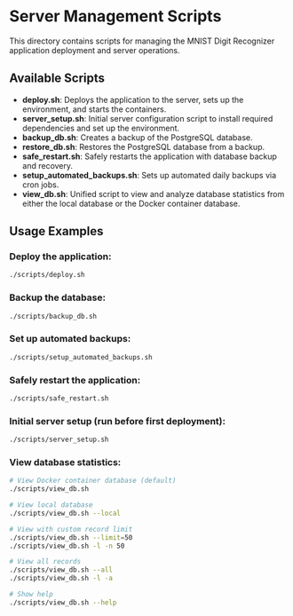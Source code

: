 # Server Management Scripts

This directory contains scripts for managing the MNIST Digit Recognizer application deployment and server operations.

## Available Scripts

- **deploy.sh**: Deploys the application to the server, sets up the environment, and starts the containers.
- **server_setup.sh**: Initial server configuration script to install required dependencies and set up the environment.
- **backup_db.sh**: Creates a backup of the PostgreSQL database.
- **restore_db.sh**: Restores the PostgreSQL database from a backup.
- **safe_restart.sh**: Safely restarts the application with database backup and recovery.
- **setup_automated_backups.sh**: Sets up automated daily backups via cron jobs.
- **view_db.sh**: Unified script to view and analyze database statistics from either the local database or the Docker container database.

## Usage Examples

### Deploy the application:
```bash
./scripts/deploy.sh
```

### Backup the database:
```bash
./scripts/backup_db.sh
```

### Set up automated backups:
```bash
./scripts/setup_automated_backups.sh
```

### Safely restart the application:
```bash
./scripts/safe_restart.sh
```

### Initial server setup (run before first deployment):
```bash
./scripts/server_setup.sh
```

### View database statistics:
```bash
# View Docker container database (default)
./scripts/view_db.sh

# View local database
./scripts/view_db.sh --local

# View with custom record limit
./scripts/view_db.sh --limit=50
./scripts/view_db.sh -l -n 50

# View all records
./scripts/view_db.sh --all
./scripts/view_db.sh -l -a

# Show help
./scripts/view_db.sh --help
``` 